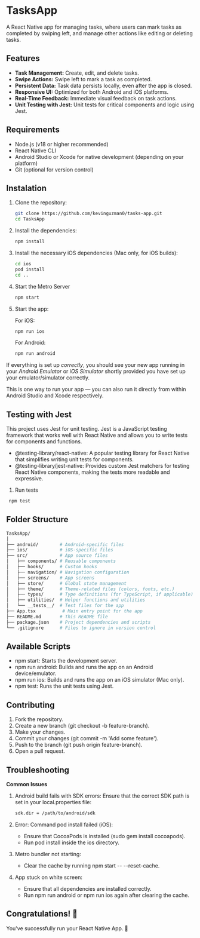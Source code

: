 # TasksApp

A React Native app for managing tasks, where users can mark tasks as completed by swiping left, and manage other actions like editing or deleting tasks.

## Features
 - **Task Management:** Create, edit, and delete tasks.
 - **Swipe Actions:** Swipe left to mark a task as completed.
 - **Persistent Data:** Task data persists locally, even after the app is closed.
 - **Responsive UI:** Optimized for both Android and iOS platforms.
 - **Real-Time Feedback:** Immediate visual feedback on task actions.
 - **Unit Testing with Jest:** Unit tests for critical components and logic using Jest.

## Requirements
- Node.js (v18 or higher recommended)
- React Native CLI
- Android Studio or Xcode for native development (depending on your platform)
- Git (optional for version control)

## Instalation

1. Clone the repository:

   ```bash
   git clone https://github.com/kevinguzman0/tasks-app.git
   cd TasksApp

2. Install the dependencies:

   ```bash
   npm install

3. Install the necessary iOS dependencies (Mac only, for iOS builds):

   ```bash
   cd ios
   pod install
   cd ..

4. Start the Metro Server

   ```bash
   npm start
   
5. Start the app:

   For iOS:

   ```bash
   npm run ios
   ```

   For Android:

   ```bash
   npm run android

If everything is set up _correctly_, you should see your new app running in your _Android Emulator_ or _iOS Simulator_ shortly provided you have set up your emulator/simulator correctly.

This is one way to run your app — you can also run it directly from within Android Studio and Xcode respectively.

## Testing with Jest   
This project uses Jest for unit testing. Jest is a JavaScript testing framework that works well with React Native and allows you to write tests for components and functions.
- @testing-library/react-native: A popular testing library for React Native that simplifies writing unit tests for components.
- @testing-library/jest-native: Provides custom Jest matchers for testing React Native components, making the tests more readable and expressive.


1. Run tests

  ```bash
   npm test
   ```

## Folder Structure

```bash
TasksApp/
│
├── android/        # Android-specific files
├── ios/            # iOS-specific files
├── src/            # App source files
│   ├── components/ # Reusable components
│   ├── hooks/      # Custom hooks
│   ├── navigation/ # Navigation configuration
│   ├── screens/    # App screens
│   ├── store/      # Global state management
│   ├── theme/      # Theme-related files (colors, fonts, etc.)
│   ├── types/      # Type definitions (for TypeScript, if applicable)
│   ├── utilities/  # Helper functions and utilities
│   └── __tests__/  # Test files for the app
├── App.tsx          # Main entry point for the app
├── README.md       # This README file
├── package.json    # Project dependencies and scripts
└── .gitignore      # Files to ignore in version control

```

## Available Scripts

   - npm start: Starts the development server.
   - npm run android: Builds and runs the app on an Android device/emulator.
   - npm run ios: Builds and runs the app on an iOS simulator (Mac only).
   - npm test: Runs the unit tests using Jest.

## Contributing

1. Fork the repository.
2. Create a new branch (git checkout -b feature-branch).
3. Make your changes.
4. Commit your changes (git commit -m 'Add some feature').
5. Push to the branch (git push origin feature-branch).
6. Open a pull request.

## Troubleshooting

**Common Issues**
1. Android build fails with SDK errors: Ensure that the correct SDK path is set in your local.properties file:

   ```bash
   sdk.dir = /path/to/android/sdk

2. Error: Command pod install failed (iOS):

   - Ensure that CocoaPods is installed (sudo gem install cocoapods).
   - Run pod install inside the ios directory.

3. Metro bundler not starting:

   - Clear the cache by running npm start -- --reset-cache.

4. App stuck on white screen:

   - Ensure that all dependencies are installed correctly.
   - Run npm run android or npm run ios again after clearing the cache.


## Congratulations! :tada:

You've successfully run your React Native App. :partying_face:

